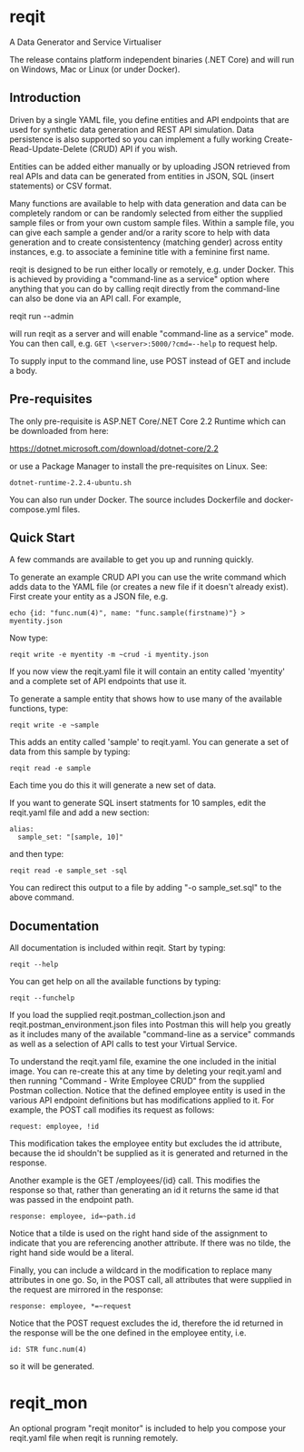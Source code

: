 # reqit
A Data Generator and Service Virtualiser

The release contains platform independent binaries (.NET Core) and will run on
Windows, Mac or Linux (or under Docker).

## Introduction
Driven by a single YAML file, you define entities and API endpoints that are used for
synthetic data generation and REST API simulation. Data persistence is also supported
so you can implement a fully working Create-Read-Update-Delete (CRUD) API if you wish.

Entities can be added either manually or by uploading JSON retrieved from real APIs and
data can be generated from entities in JSON, SQL (insert statements) or CSV format.

Many functions are available to help with data generation and data can be completely
random or can be randomly selected from either the supplied sample files or from your
own custom sample files. Within a sample file, you can give each sample a gender and/or
a rarity score to help with data generation and to create consistentency (matching gender)
across entity instances, e.g. to associate a feminine title with a feminine first name.

reqit is designed to be run either locally or remotely, e.g. under Docker. This is achieved
by providing a "command-line as a service" option where anything that you can do by
calling reqit directly from the command-line can also be done via an API call. For example,

reqit run --admin

will run reqit as a server and will enable "command-line as a service" mode. You can then
call, e.g. `GET \<server>:5000/?cmd=--help` to request help.

To supply input to the command line, use POST instead of GET and include a body.

## Pre-requisites
The only pre-requisite is ASP.NET Core/.NET Core 2.2 Runtime which can be downloaded from here:

https://dotnet.microsoft.com/download/dotnet-core/2.2

or use a Package Manager to install the pre-requisites on Linux. See:

```
dotnet-runtime-2.2.4-ubuntu.sh
```

You can also run under Docker. The source includes Dockerfile and docker-compose.yml files.

## Quick Start
A few commands are available to get you up and running quickly.

To generate an example CRUD API you can use the write command which adds data to the YAML file
(or creates a new file if it doesn't already exist). First create your entity as a JSON file, e.g.

```
echo {id: "func.num(4)", name: "func.sample(firstname)"} > myentity.json
```

Now type:

```
reqit write -e myentity -m ~crud -i myentity.json
```

If you now view the reqit.yaml file it will contain an entity called 'myentity' and a complete
set of API endpoints that use it.

To generate a sample entity that shows how to use many of the available functions, type:

```
reqit write -e ~sample
```

This adds an entity called 'sample' to reqit.yaml. You can generate a set of data from this sample
by typing:

```
reqit read -e sample
```

Each time you do this it will generate a new set of data.

If you want to generate SQL insert statments for 10 samples, edit the reqit.yaml file and add a new
section:

```
alias:
  sample_set: "[sample, 10]"
```

and then type:

```
reqit read -e sample_set -sql
```

You can redirect this output to a file by adding "-o sample_set.sql" to the above command.

## Documentation

All documentation is included within reqit. Start by typing:

```
reqit --help
```

You can get help on all the available functions by typing:

```
reqit --funchelp
```

If you load the supplied reqit.postman_collection.json and reqit.postman_environment.json files
into Postman this will help you greatly as it includes many of the available "command-line as a
service" commands as well as a selection of API calls to test your Virtual Service.

To understand the reqit.yaml file, examine the one included in the initial image. You can
re-create this at any time by deleting your reqit.yaml and then running "Command - Write Employee CRUD"
from the supplied Postman collection. Notice that the defined employee entity is used in the
various API endpoint definitions but has modifications applied to it. For example, the POST
call modifies its request as follows:

```
request: employee, !id
```

This modification takes the employee entity but excludes the id attribute, because the id
shouldn't be supplied as it is generated and returned in the response.

Another example is the GET /employees/{id} call. This modifies the response so that, rather than
generating an id it returns the same id that was passed in the endpoint path.

```
response: employee, id=~path.id
```

Notice that a tilde is used on the right hand side of the assignment to indicate that you are
referencing another attribute. If there was no tilde, the right hand side would be a literal.

Finally, you can include a wildcard in the modification to replace many attributes in one go.
So, in the POST call, all attributes that were supplied in the request are mirrored in the response:

```
response: employee, *=~request
```

Notice that the POST request excludes the id, therefore the id returned in the response will be
the one defined in the employee entity, i.e.

```
id: STR func.num(4)
```

so it will be generated.

# reqit_mon
An optional program "reqit monitor" is included to help you compose your reqit.yaml file when
reqit is running remotely.
